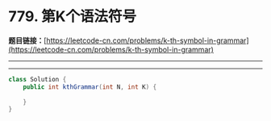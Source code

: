 # 779. 第K个语法符号

**题目链接：**[https://leetcode-cn.com/problems/k-th-symbol-in-grammar](https://leetcode-cn.com/problems/k-th-symbol-in-grammar)

---

<Cards card="leetcode_779_k-th-symbol-in-grammar"></Cards>

---

```java
class Solution {
    public int kthGrammar(int N, int K) {
        
    }
}
```